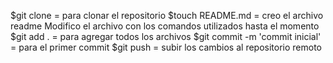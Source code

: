 $git clone = para clonar el repositorio
$touch README.md = creo el archivo readme
Modifico el archivo con los comandos utilizados hasta el momento
$git add . = para agregar todos los archivos
$git commit -m 'commit inicial' = para el primer commit
$git push = subir los cambios al repositorio remoto
